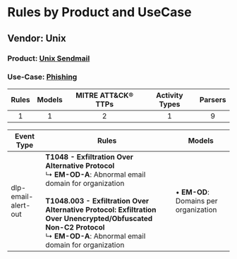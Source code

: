 Rules by Product and UseCase
============================
Vendor: Unix
------------
### Product: [Unix Sendmail](../ds_unix_unix_sendmail.md)
### Use-Case: [Phishing](../../../../UseCases/uc_phishing.md)

| Rules | Models | MITRE ATT&CK® TTPs | Activity Types | Parsers |
|:-----:|:------:|:------------------:|:--------------:|:-------:|
|   1   |   1    |         2          |       1        |    9    |

| Event Type          | Rules    | Models    |
| ---- | ---- | ---- |
| dlp-email-alert-out | <b>T1048 - Exfiltration Over Alternative Protocol</b><br> ↳ <b>EM-OD-A</b>: Abnormal email domain for organization<br><br><b>T1048.003 - Exfiltration Over Alternative Protocol: Exfiltration Over Unencrypted/Obfuscated Non-C2 Protocol</b><br> ↳ <b>EM-OD-A</b>: Abnormal email domain for organization |  • <b>EM-OD</b>: Domains per organization |